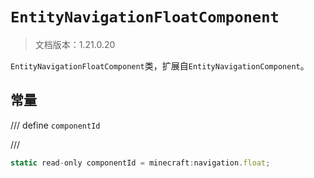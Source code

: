 # `EntityNavigationFloatComponent`

> 文档版本：1.21.0.20

`EntityNavigationFloatComponent`类，扩展自`EntityNavigationComponent`。

## 常量

/// define
`componentId`


///

```js
static read-only componentId = minecraft:navigation.float;
```

